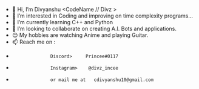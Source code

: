 - 👋 Hi, I’m Divyanshu <CodeName // Divz >
- 👀 I’m interested in Coding and improving on time complexity programs...
- 🌱 I’m currently learning C++ and Python
- 💞️ I’m looking to collaborate on creating A.I. Bots and applications.
- 😊 My hobbies are watching Anime and playing Guitar.
- 📫 Reach me on : 
-                   Discord>     Princee#0117
-                   Instagram>    @divz_incee
-                   or mail me at   cdivyanshu10@gmail.com
